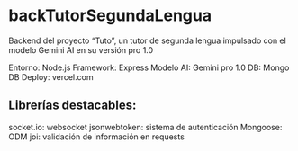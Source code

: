 # backTutorSegundaLengua

Backend del proyecto “Tuto”, un tutor de segunda lengua impulsado con el modelo Gemini AI en su versión pro 1.0

Entorno: Node.js
Framework: Express
Modelo AI: Gemini pro 1.0
DB: Mongo DB
Deploy: vercel.com

## Librerías destacables:
socket.io: websocket
jsonwebtoken: sistema de autenticación
Mongoose: ODM
joi: validación de información en requests
